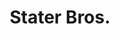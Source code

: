 ---
title: "Stater Bros."
url: /rancho-cucamonga/stater-bros-day-creek-boulevard/
shop: supermarket
---